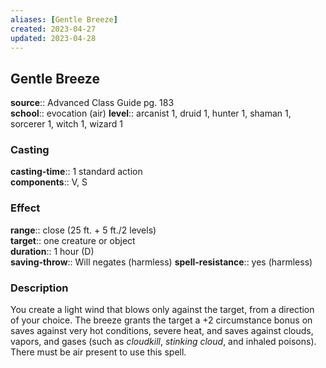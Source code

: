 ```yaml
---
aliases: [Gentle Breeze]
created: 2023-04-27
updated: 2023-04-28
---
```


## Gentle Breeze

**source**:: Advanced Class Guide pg. 183  
**school**:: evocation (air)
**level**:: arcanist 1, druid 1, hunter 1, shaman 1, sorcerer 1, witch 1, wizard 1

### Casting

**casting-time**:: 1 standard action  
**components**:: V, S

### Effect

**range**:: close (25 ft. + 5 ft./2 levels)  
**target**:: one creature or object  
**duration**:: 1 hour (D)  
**saving-throw**:: Will negates (harmless)
**spell-resistance**:: yes (harmless)

### Description

You create a light wind that blows only against the target, from a direction of your choice. The breeze grants the target a +2 circumstance bonus on saves against very hot conditions, severe heat, and saves against clouds, vapors, and gases (such as *cloudkill*, *stinking cloud*, and inhaled poisons). There must be air present to use this spell.
